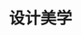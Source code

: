 ---
pageName: examination
title: 设计美学
period: ——
courseID: "04026"
description: 补充考试重点内容。
sections:
  - title: 非选择题
    topics: 
      - title: 名词解释题
        questions: 
          - title: 传统器物。
            type: textarea
            answer: 传统器物通常都是通过手工形式、借助手工工具制作完成，由于受限人力、畜力以及自然力，器物之设计与加工无不因循万物材质的本来特性及其自然规律，这种人与自然同构的造物思想和方法，使先人们在审视营造建筑、制造器物等生产实践时，往往会考虑与自然环境的效应关系。
          - title: 人性化设计。
            type: textarea
            answer: 人性化设计就是把人作为设计的出发点来进行产品设计，以满足人的生理和心理的需求，让人能在使用产品的同时享受到更多的关怀。主要体现在对消费者的生理层次和心理层次的关怀上。
          - title: 装置艺术。
            type: textarea
            answer: 是另一种重要的后现代艺术形式。装置有安装、装置的意思，即把不同的元素组装成一个作品，它早期集合艺术中对不同创作元素形式的组合探讨，上升到观念形式上的表现，从而引发观众思考。一是作为一种开放的艺术形式，打破传统艺术门类的界限；另一特征是强调观众的参与性和互动性。
          - title: 中山装。
            type: textarea
            answer: 中山装是男装变革中的典型代表，由于是孙中山亲自设计，又亲自带头在各种场合穿着的新款服装，被世人誉为“中山国服”。
          - title: 主流文化。
            type: textarea
            answer: 主流文化是一种建立在国家权力基础上、代表国家正统意识形态的文化。
          - title: 通俗文化。
            type: textarea
            answer: 通俗文化是一种源远流长的民间文化，是民众在长期生活的过程中，完全自发地、不以功力为目的的文化，它往往植根于现实生活中，是人们在长期的口耳相传过程中逐渐形成和完善的，其题材、内容和表现手法通常是对官方文化和精英文化的补充，有着相当大的稳定性。
      - title: 简答题：本大题共 4 小题，每小题 5 分，共 20 分。
        questions: 
          - title: 大众文化特征。
            type: textarea
            answer: （1）后现代性。<br />（2）高度的商业化。<br />（3）品位的世俗化。<br />（4）标准化。<br />（5）流行性。
          - title: 精英文化与大众文化的冲突。
            type: textarea
            answer: 第一，价值取向上的冲突，精英文化往往是社会生活恒常价值的传承者，宣扬一种人生意义的终极价值；而大众文化则是商业化和市场化的文化产品，不追求普遍和永恒，不诠释人生的意义和价值，不思考生活中的重大问题。<br />第二，审美趣味的对抗，一般说来，精英文化是优秀传统和标准的传承者，它关注的是审美的永恒价值。而大众文化旨在创造短暂的流行时尚，实现其商业价值最大化的追求。<br />总之精英文化最求的是持久永恒的价值，而大众文化则追求短暂的商业效应。
          - title: 形式追随激情。
            type: textarea
            answer: 好的设计是建立在消费者的复杂情感基础上，而不仅仅是使用功能的完美体现，但它并不排斥对功能的追求，相反它追求多元的功能观——激情也在其中。
      - title: 案例分析题
        questions: 
          - title: 北京奥运会祥云设计系列。
            type: textarea
            answer: 北京奥运会祥云系列包括奥运火炬、圣火盆、火种灯以及火炬架，和其它延伸产品。火炬创意灵感来自“渊源共生，和谐共融”的“祥云”的图案，中国历史悠久祥云文化是具有代表性的中国文化符号；火炬造型的设计灵感来自中国传统的纸卷轴，纸是中国的四大发明；火炬运用了汉代的漆红色，红银对比的色彩产生视觉醒目的效果，利于各种形式的媒体传播；整个火炬高雅华丽、内涵厚重。圣火盆采用“天圆地方”的理念，以中国青铜器代表——鼎，以及祥云图案为设计元素，与火炬、火种灯形成一系列，协调一致。火种灯的创意源于古典、华美的中国宫灯，方圆嵌套象征天圆地方，银色金属光泽和晶莹剔透的玻璃形成对比，传达出奥林匹克圣火所象征的神圣和纯洁。
      - title: 论述题
        questions: 
          - title: 现代设计与传统工艺美术设计的异同。
            type: textarea
            answer: （1）设计表现形态的异同。在一些情况下，它只是生产过程的内部因素，没有从生产中脱离出来，（2 分）产品的原型保留在生产者的头脑中，生产者也就是设计者。（1 分）<br />在另一些情况下，设计是独立的活动，生产者根据设计师预先设计的图纸进行加工。工业社会以前设计的形态主要是第一种形态，之后主要是第二种。<br />（2）现代设计的复杂性与易变性。现代设计是艺术、技术和科学的交融结合，集成性和跨学科性是它的本质特征。现代设计活动的复杂性和综合性，决定了设计学科的复杂性和综合性。涉及哲学、美学、艺术学、社会学、文化学、经济学、心理学、人体工程学等多个学科知识。现代设计在其发展过程中不断地发生变化，各种各样的设计运动层出不穷，产生出形形色色的新风格、新流派。<br />（3）传统工艺美术设计的稳定性与地域性。传统工艺美术具有明显的地域性特征。不同的民族有不同的生活方式，即使同一个民族，生活的疆域不同也会有着明显的地域性差别，因为传统的造物活动必然会受到当地的材料、居住环境、气候等自然因素影响。<br />（4）对人类环境影响的异同。工业革命以来创造的物质财富超过了工业革命之前所有时代创造的物质财富的总和。它在给人类带来空前的物质繁荣和技术发展的同时，也给人类自身及其生存的自然环境造成巨大的破坏。
          - title: 与世界接轨的中国现代设计。
            type: textarea
            answer: （1）工业行会的成立及大型展览会的成功举办。<br />（2）现代设计教育的发展。<br />（3）设计理念的进步。
          - title: 中国结传承基础上的创新方法。
            type: textarea
            answer: （1）取其形。<br />（2）延其意。<br />（3）传其神。
---